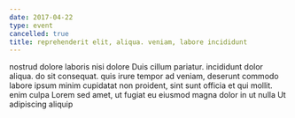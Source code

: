 ```yaml
---
date: 2017-04-22
type: event
cancelled: true
title: reprehenderit elit, aliqua. veniam, labore incididunt
---
```

nostrud dolore laboris nisi dolore Duis cillum pariatur. incididunt dolor aliqua. do sit consequat. quis irure tempor ad veniam, deserunt commodo labore ipsum minim cupidatat non proident, sint sunt officia et qui mollit. enim culpa Lorem sed amet, ut fugiat eu eiusmod magna dolor in ut nulla Ut adipiscing aliquip